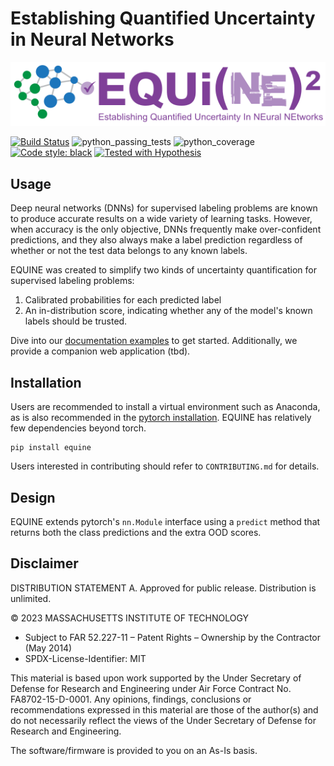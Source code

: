 # Establishing Quantified Uncertainty in Neural Networks 
<p align="center"><img src="assets/equine_full_logo.svg" width="720"\></p>

[![Build Status](https://github.com/mit-ll-responsible-ai/equine/actions/workflows/python-package.yml/badge.svg?branch=main)](https://github.com/mit-ll-responsible-ai/equine/actions/workflows/python-package.yml)
![python_passing_tests](https://img.shields.io/badge/Tests%20Passed-100%25-green)
![python_coverage](https://img.shields.io/badge/Coverage-91%25-green)
[![Code style: black](https://img.shields.io/badge/code%20style-black-000000.svg)](https://github.com/psf/black)
[![Tested with Hypothesis](https://img.shields.io/badge/hypothesis-tested-brightgreen.svg)](https://hypothesis.readthedocs.io/)

## Usage
Deep neural networks (DNNs) for supervised labeling problems are known to
produce accurate results on a wide variety of learning tasks. However, when
accuracy is the only objective, DNNs frequently make over-confident predictions,
and they also always make a label prediction regardless of whether or not the
test data belongs to any known labels. 

EQUINE was created to simplify two kinds of uncertainty quantification for supervised labeling problems:
1) Calibrated probabilities for each predicted label
2) An in-distribution score, indicating whether any of the model's known labels should be trusted.

Dive into our [documentation examples](https://mit-ll-responsible-ai.github.io/equine/)
to get started. Additionally, we provide a companion web application (tbd).

## Installation
Users are recommended to install a virtual environment such as Anaconda, as is also recommended
in the [pytorch installation](https://github.com/pytorch/pytorch). EQUINE has relatively
few dependencies beyond torch. 
```console
pip install equine
```
Users interested in contributing should refer to `CONTRIBUTING.md` for details.

## Design
EQUINE extends pytorch's `nn.Module` interface using a `predict` method that returns both
the class predictions and the extra OOD scores. 

## Disclaimer

DISTRIBUTION STATEMENT A. Approved for public release. Distribution is unlimited.

© 2023 MASSACHUSETTS INSTITUTE OF TECHNOLOGY

- Subject to FAR 52.227-11 – Patent Rights – Ownership by the Contractor (May 2014)
- SPDX-License-Identifier: MIT

This material is based upon work supported by the Under Secretary of Defense for Research and Engineering under Air Force Contract No. FA8702-15-D-0001. Any opinions, findings, conclusions or recommendations expressed in this material are those of the author(s) and do not necessarily reflect the views of the Under Secretary of Defense for Research and Engineering.

The software/firmware is provided to you on an As-Is basis.
